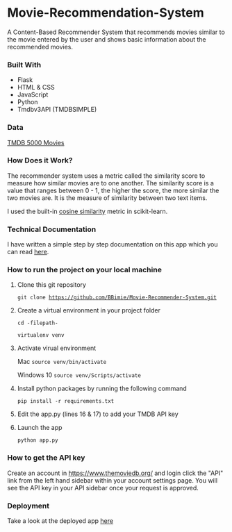 # Movie-Recommendation-System

A Content-Based Recommender System that recommends movies similar to the movie entered by the user and shows basic information about the recommended movies.


### Built With

- Flask
- HTML & CSS
- JavaScript
- Python
- Tmdbv3API (TMDBSIMPLE)

### Data
[TMDB 5000 Movies](https://www.kaggle.com/tmdb/tmdb-movie-metadata?select=tmdb_5000_movies.csv)


### How Does it Work?

The recommender system uses a metric called the similarity score to measure how similar movies are to one another.
The similarity score is a value that ranges between 0 - 1, the higher the score, the more similar the two movies are. It is the measure of similarity between two text items.

I used the built-in [cosine similarity](https://scikit-learn.org/stable/modules/generated/sklearn.metrics.pairwise.cosine_similarity.html) metric in scikit-learn.


### Technical Documentation

I have written a simple step by step documentation on this app which you can read [here]().

### How to run the project on your local machine

1. Clone this git repository

    <code>git clone https://github.com/BBimie/Movie-Recommender-System.git</code>
    
2. Create a virtual environment in your project folder 

    <code>cd -filepath-</code>

    <code>virtualenv venv</code>
    
3. Activate virual environment

    Mac
    <code>source venv/bin/activate</code>

    Windows 10
    <code>source venv/Scripts/activate</code>
    
4. Install python packages by running the following command

    <code>pip install -r requirements.txt</code>
   
5. Edit the app.py (lines 16 & 17) to add your TMDB API key

6. Launch the app

    <code>python app.py</code>

### How to get the API key
Create an account in https://www.themoviedb.org/ and login click the "API" link from the left hand sidebar within your account settings page. You will see the API key in your API sidebar once your request is approved.


### Deployment

Take a look at the deployed app [here](https://mysterious-river-47014.herokuapp.com/)
